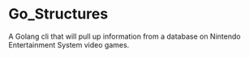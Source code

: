 # Go_Structures
A Golang cli that will pull up information from a database on Nintendo Entertainment System video games.
